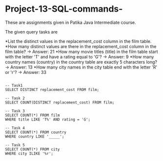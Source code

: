 # Project-13-SQL-commands-
These are assignments given in Patika Java Intermediate course.


The given query tasks are

*List the distinct values in the replacement_cost column in the film table.
*How many distinct values are there in the replacement_cost column in the film table? -> Answer: 21
*How many movie titles (title) in the film table start with the letter 'T' and have a rating equal to 'G'? -> Answer: 9
*How many country names (country) in the country table are exactly 5 characters long? -> Answer: 13
*How many city names in the city table end with the letter 'R' or 'r'? -> Answer: 33


```

-- Task1
SELECT DISTINCT replacement_cost FROM film;

-- Task 2
SELECT COUNT(DISTINCT replacement_cost) FROM film;

-- Task 3
SELECT COUNT(*) FROM film 
WHERE title LIKE 'T%' AND rating = 'G';

-- Task 4
SELECT COUNT(*) FROM country
WHERE country LIKE '_____';

-- Task 5
SELECT COUNT(*) FROM city
WHERE city ILIKE '%r';


```
